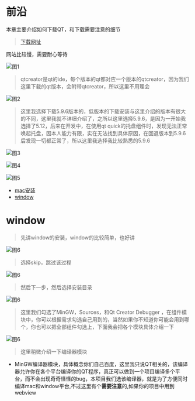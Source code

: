 # 前沿
本章主要介绍如何下载QT，和下载需要注意的细节

> [下载网址](http://download.qt.io/)

网站比较慢，需要耐心等待

![图1](../../image/detail/download0.png)

> qtcreator是qt的ide，每个版本的qt都对应一个版本的qtcreator，因为我们这里下载的qt版本，会附带qtcreator，所以这里不用理会

![图2](../../image/detail/download1.png)

> 这里我选择下载5.9.6版本的，低版本的下载安装与这里介绍的版本有很大的不同，这里我就不详细介绍了，之所以这里选择5.9.6，是因为一开始我选择了5.12，后来在开发中，在使用qt quick的托盘组件时，发现无法正常唤起托盘，因本人能力有限，实在无法找到具体原因，在回退版本到5.9.6后发现一切都正常了，所以这里我选择我比较熟悉的5.9.6

![图3](../../image/detail/download2.png)

![图4](../../image/detail/download3.png)

![图5](../../image/detail/download4.png)


* [mac安装]()
* [window]()

# window

> 先讲window的安装，window的比较简单，也好讲

![图6](../../image/detail/install.png)

> 选择skip，跳过该过程

![图6](../../image/detail/install0.png)

> 然后下一步，然后选择安装目录

![图6](../../image/detail/install1.png)

> 这里我们勾选了MinGW，Sources，和Qt Creator Debugger ，在组件模块中，你可以根据需求勾选自己用到的，当然如果你不知道你可能会用到哪个，你也可以把全部组件勾选上，下面我会把各个模块具体介绍一下

![图6](../../image/detail/install2.png)

> 这里稍微介绍一下编译器模块

* MinGW编译器模块，具体概念你们自己百度，这里我只说QT相关的，该编译器允许你在各个平台编译你的QT程序，真正可以做到一个项目编译多个平台，而不会出现奇奇怪怪的bug，本项目我们选该编译器，就是为了方便同时编译mac和window平台,不过这里有个**需要注意**的,如果你的项目中用到webview

